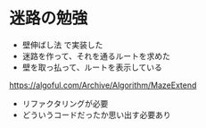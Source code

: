 
# 迷路の勉強

- 壁伸ばし法 で実装した
- 迷路を作って、それを通るルートを求めた
- 壁を取っ払って、ルートを表示している

https://algoful.com/Archive/Algorithm/MazeExtend

- リファクタリングが必要
- どういうコードだったか思い出す必要あり

